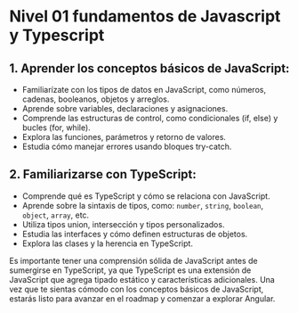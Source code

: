 # Nivel 01 fundamentos de Javascript y Typescript

## 1. Aprender los conceptos básicos de JavaScript:
   - Familiarízate con los tipos de datos en JavaScript, como números, cadenas, booleanos, objetos y arreglos.
   - Aprende sobre variables, declaraciones y asignaciones.
   - Comprende las estructuras de control, como condicionales (if, else) y bucles (for, while).
   - Explora las funciones, parámetros y retorno de valores.
   - Estudia cómo manejar errores usando bloques try-catch.

## 2. Familiarizarse con TypeScript:
   - Comprende qué es TypeScript y cómo se relaciona con JavaScript.
   - Aprende sobre la sintaxis de tipos, como: `number`, `string`, `boolean`, `object`, `array`, etc.
   - Utiliza tipos union, intersección y tipos personalizados.
   - Estudia las interfaces y cómo definen estructuras de objetos.
   - Explora las clases y la herencia en TypeScript.

Es importante tener una comprensión sólida de JavaScript antes de sumergirse en TypeScript, ya que TypeScript es una extensión de JavaScript que agrega tipado estático y características adicionales. Una vez que te sientas cómodo con los conceptos básicos de JavaScript, estarás listo para avanzar en el roadmap y comenzar a explorar Angular.